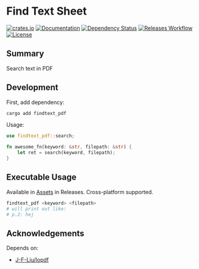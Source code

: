 # Find Text Sheet

[![crates.io](https://img.shields.io/crates/v/findtext_pdf?label=latest)](https://crates.io/crates/findtext_pdf)
[![Documentation](https://docs.rs/findtext_pdf/badge.svg?version=latest)](https://docs.rs/findtext_pdf/latest)
[![Dependency Status](https://deps.rs/crate/findtext_pdf/latest/status.svg)](https://deps.rs/crate/findtext_pdf/latest)
[![Releases Workflow](https://github.com/nabbisen/findtext-pdf-rs/actions/workflows/release.yml/badge.svg)](https://github.com/nabbisen/findtext-pdf-rs/actions/workflows/)
[![License](https://img.shields.io/github/license/nabbisen/findtext-pdf-rs)](https://github.com/nabbisen/findtext-pdf-rs/blob/main/LICENSE)

## Summary

Search text in PDF

## Development

First, add dependency:

```sh
cargo add findtext_pdf
```

Usage:

```rust
use findtext_pdf::search;

fn awesome_fn(keyword: &str, filepath: &str) {
    let ret = search(keyword, filepath);
}
```

## Executable Usage

Available in [Assets](https://github.com/nabbisen/findtext-pdf-rs/releases/latest) in Releases. Cross-platform supported.

```sh
findtext_pdf <keyword> <filepath>
# will print out like:
# p.2: hej
```

## Acknowledgements

Depends on:

- [J-F-Liu/lopdf](https://github.com/J-F-Liu/lopdf)
